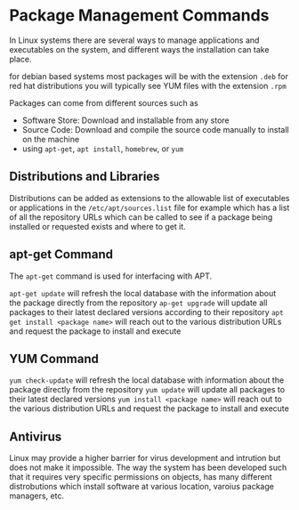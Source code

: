 # Package Management Commands

In Linux systems there are several ways to manage applications and executables on the system, and different ways the installation can take place.

for debian based systems most packages will be with the extension `.deb`
for red hat distributions you will typically see YUM files with the extension `.rpm`

Packages can come from different sources such as

- Software Store: Download and installable from any store
- Source Code: Download and compile the source code manually to install on the machine
- using `apt-get`, `apt install`, `homebrew`, or `yum`

## Distributions and Libraries

Distributions can be added as extensions to the allowable list of executables or applications in the `/etc/apt/sources.list` file for example which has a list of all the repository URLs which can be called to see if a package being installed or requested exists and where to get it.

## apt-get Command

The `apt-get` command is used for interfacing with APT. 

`apt-get update` will refresh the local database with the information about the package directly from the repository
`ap-get upgrade` will update all packages to their latest declared versions according to their repository
`apt get install <package name>` will reach out to the various distribution URLs and request the package to install and execute

## YUM Command

`yum check-update` will refresh the local database with information about the package directly from the repository
`yum update` will update all packages to their latest declared versions
`yum install <package name>` will reach out to the various distribution URLs and request the package to install and execute

## Antivirus

Linux may provide a higher barrier for virus development and intrution but does not make it impossible. The way the system has been developed such that it requires very specific permissions on objects, has many different distrobutions which install software at various location, varoius package managers, etc. 
